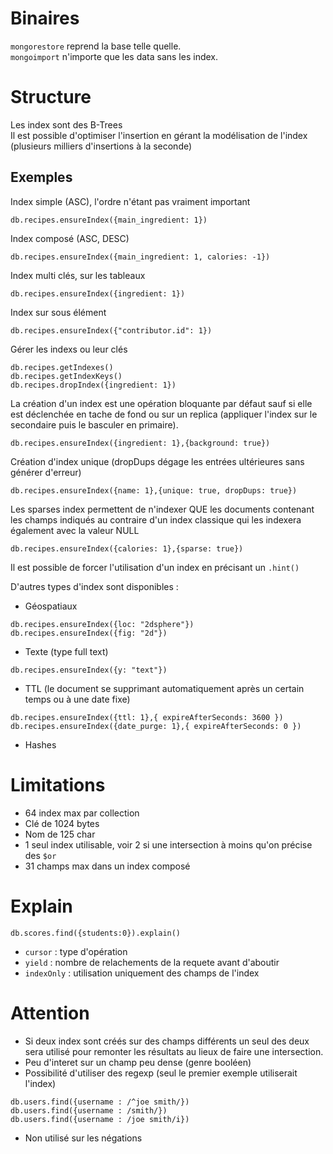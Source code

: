 # Binaires
`mongorestore` reprend la base telle quelle.  
`mongoimport` n'importe que les data sans les index.

# Structure
Les index sont des B-Trees  
Il est possible d'optimiser l'insertion en gérant la modélisation de l'index (plusieurs milliers d'insertions à la seconde)

## Exemples

Index simple (ASC), l'ordre n'étant pas vraiment important
```
db.recipes.ensureIndex({main_ingredient: 1})
```

Index composé (ASC, DESC)
```
db.recipes.ensureIndex({main_ingredient: 1, calories: -1})
```

Index multi clés, sur les tableaux
```
db.recipes.ensureIndex({ingredient: 1})
```

Index sur sous élément
```
db.recipes.ensureIndex({"contributor.id": 1})
```

Gérer les indexs ou leur clés
```
db.recipes.getIndexes()
db.recipes.getIndexKeys()
db.recipes.dropIndex({ingredient: 1})
```

La création d'un index est une opération bloquante par défaut sauf si elle est déclenchée en tache de fond ou sur un replica (appliquer l'index sur le secondaire puis le basculer en primaire).
```
db.recipes.ensureIndex({ingredient: 1},{background: true})
```

Création d'index unique (dropDups dégage les entrées ultérieures sans générer d'erreur)
```
db.recipes.ensureIndex({name: 1},{unique: true, dropDups: true})
```

Les sparses index permettent de n'indexer QUE les documents contenant les champs indiqués au contraire d'un index classique qui les indexera également avec la valeur NULL
```
db.recipes.ensureIndex({calories: 1},{sparse: true})
```

Il est possible de forcer l'utilisation d'un index en précisant un `.hint()`


D'autres types d'index sont disponibles :
* Géospatiaux
```
db.recipes.ensureIndex({loc: "2dsphere"})
db.recipes.ensureIndex({fig: "2d"})
```
* Texte (type full text)
```
db.recipes.ensureIndex({y: "text"})
```
* TTL (le document se supprimant automatiquement après un certain temps ou à une date fixe)
```
db.recipes.ensureIndex({ttl: 1},{ expireAfterSeconds: 3600 })
db.recipes.ensureIndex({date_purge: 1},{ expireAfterSeconds: 0 })
```
* Hashes

# Limitations
* 64 index max par collection
* Clé de 1024 bytes
* Nom de 125 char
* 1 seul index utilisable, voir 2 si une intersection à moins qu'on précise des `$or`
* 31 champs max dans un index composé

# Explain
```
db.scores.find({students:0}).explain()
```
* `cursor` : type d'opération
* `yield` : nombre de relachements de la requete avant d'aboutir
* `indexOnly` : utilisation uniquement des champs de l'index

# Attention
* Si deux index sont créés sur des champs différents un seul des deux sera utilisé pour remonter les résultats au lieux de faire une intersection.
* Peu d'interet sur un champ peu dense (genre booléen)
* Possibilité d'utiliser des regexp (seul le premier exemple utiliserait l'index)
```
db.users.find({username : /^joe smith/})
db.users.find({username : /smith/})
db.users.find({username : /joe smith/i})
```
* Non utilisé sur les négations
